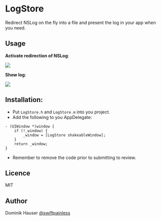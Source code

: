 # LogStore

Redirect NSLog on the fly into a file and present the log in your app when you need.

## Usage

**Activate redirection of NSLog**:

![](https://github.com/dasdom/LogStore/blob/master/ActivateLog.gif)

**Show log**:

![](https://github.com/dasdom/LogStore/blob/master/ShowLog.gif)

## Installation:

- Put `LogStore.h` and `LogStore.m` into you project. 
- Add the following to you AppDelegate:

```objc
- (UIWindow *)window {
    if (!_window) {
        _window = [LogStore shakeableWindow];
    }
    return _window;
}
```
- Remember to remove the code prior to submitting to review.

## Licence

MIT

## Author

Dominik Hauser
[@swiftpainless](https://twitter.com/swiftpainless)
